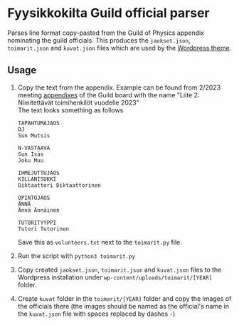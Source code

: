 # Fyysikkokilta Guild official parser
Parses line format copy-pasted from the Guild of Physics appendix
nominating the guild officials. This produces the `jaokset.json`, `toimarit.json` and `kuvat.json` files which are used by the [Wordpress theme](https://github.com/fyysikkokilta/fktheme2019).

## Usage
1. Copy the text from the appendix. Example can be found from 2/2023 meeting [appendixes](https://drive.google.com/drive/folders/1XXKefiVIU9XgC-XYjUtKwivlnfj2tLEl) of the Guild board with the name "Liite 2: Nimitettävät toimihenkilöt vuodelle 2023"  
The text looks something as follows
    ```
    TAPAHTUMAJAOS
    DJ
    Sun Mutsis

    N-VASTAAVA
    Sun Isäs
    Joku Muu

    IHMEJUTTUJAOS
    KILLANISUKKI
    Diktaattori Diktaattorinen

    OPINTOJAOS
    ÄNNÄ
    Ännä Ännäinen

    TUTORITYYPPI
    Tutori Tutorinen
    ```
    Save this as `volunteers.txt` next to the `toimarit.py` file.

1. Run the script with `python3 toimarit.py`
2. Copy created `jaokset.json`, `toimarit.json` and `kuvat.json` files to the Wordpress installation under `wp-content/uploads/toimarit/[YEAR]` folder.
3. Create `kuvat` folder in the `toimarit/[YEAR]` folder and copy the images of the officials there (the images should be named as the official's name in the `kuvat.json` file with spaces replaced by dashes `-`)

